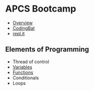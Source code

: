 # APCS Bootcamp 

* [Overview](https://docs.google.com/presentation/d/e/2PACX-1vR5p-eQLWNzIIYgSISUd4zwLQQcKNIrL5-GzYH_Q5ZV0HohtWHQrRd_6g03HHGze-Sz8s7_ES_P2fQG/pub?start=false&loop=false&delayms=3000)
* [CodingBat](https://codingbat.com)
* [repl.it](https://repl.it)

## Elements of Programming
* Thread of control
* [Variables](./variables)
* [Functions](./functions)
* Conditionals
* Loops

